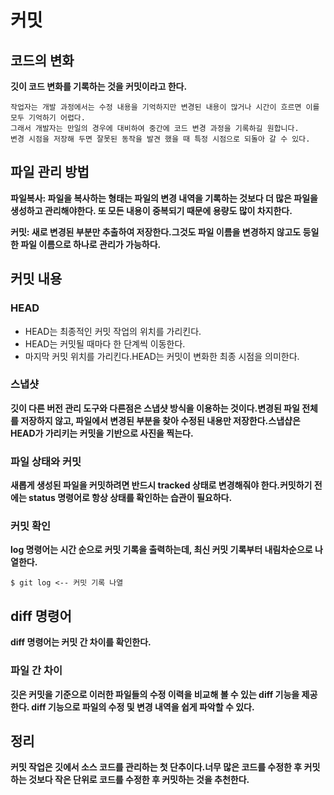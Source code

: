 # 커밋
## 코드의 변화
**깃이 코드 변화를 기록하는 것을 커밋이라고 한다.**
```
작업자는 개발 과정에서는 수정 내용을 기억하지만 변경된 내용이 많거나 시간이 흐르면 이를 모두 기억하기 어렵다.
그래서 개발자는 만일의 경우에 대비하여 중간에 코드 변경 과정을 기록하길 원합니다.
변경 시점을 저장해 두면 잘못된 동작을 발견 했을 때 특정 시점으로 되돌아 갈 수 있다.
```

## 파일 관리 방법

**파일복사: 파일을 복사하는 형태는 파일의 변경 내역을 기록하는 것보다 더 많은 파일을 생성하고 관리해야한다.
또 모든 내용이 중복되기 때문에 용량도 많이 차지한다.**

**커밋: 새로 변경된 부분만 추출하여 저장한다.그것도 파일 이름을 변경하지 않고도 등일한 파일 이름으로 하나로 관리가 가능하다.**

## 커밋 내용

### HEAD
- HEAD는 최종적인 커밋 작업의 위치를 가리킨다.
- HEAD는 커밋될 때마다 한 단계씩 이동한다.
- 마지막 커밋 위치를 가리킨다.HEAD는 커밋이 변화한 최종 시점을 의미한다.

### 스냅샷
**깃이 다른 버전 관리 도구와 다른점은 스냅샷 방식을 이용하는 것이다.변경된 파일 전체를 저장하지 않고,
파일에서 변경된 부분을 찾아 수정된 내용만 저장한다.스냅샵은 HEAD가 가리키는 커밋을 기반으로 사진을 찍는다.**

### 파일 상태와 커밋
**새롭게 생성된 파일을 커밋하려면 반드시 tracked 상태로 변경해줘야 한다.커밋하기 전에는 status 명령어로 항상 상태를
확인하는 습관이 필요하다.**

### 커밋 확인
**log 명령어는 시간 순으로 커밋 기록을 출력하는데, 최신 커밋 기록부터 내림차순으로 나열한다.**
```
$ git log <-- 커밋 기록 나열
```

## diff 명령어
**diff 명령어는 커밋 간 차이를 확인한다.**

### 파일 간 차이
**깃은 커밋을 기준으로 이러한 파일들의 수정 이력을 비교해 볼 수 있는 diff 기능을 제공한다.
diff 기능으로 파일의 수정 및 변경 내역을 쉽게 파악할 수 있다.**

## 정리
**커밋 작업은 깃에서 소스 코드를 관리하는 첫 단추이다.너무 많은 코드를 수정한 후 커밋하는 것보다 작은 단위로 코드를
수정한 후 커밋하는 것을 추천한다.**
